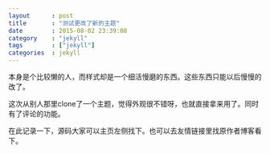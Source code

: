 ```yaml
---
layout      : post
title       : "测试更改了新的主题"
date        : 2015-08-02 23:39:08
category    : "jekyll"
tags        : ["jekyll"]
categories  : jekyll
---
```

本身是个比较懒的人，而样式却是一个细活慢磨的东西。这些东西只能以后慢慢的改了。

这次从别人那里clone了一个主题，觉得外观很不错呀，也就直接拿来用了。同时有了评论的功能。

在此记录一下，源码大家可以主页左侧找下。也可以去友情链接里找原作者博客看下。
